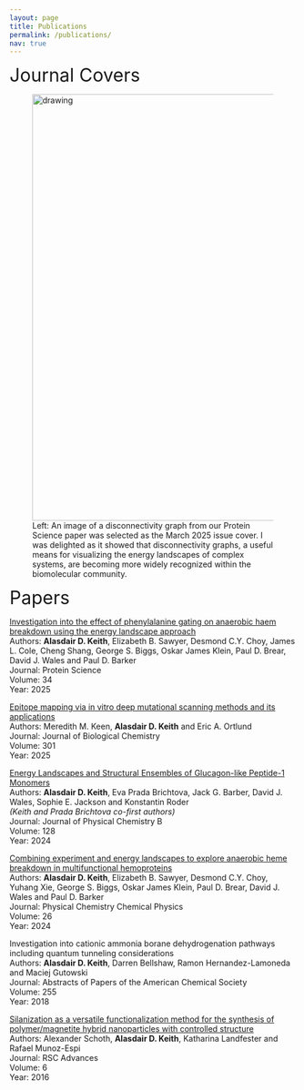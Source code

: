 ```yaml
---
layout: page
title: Publications
permalink: /publications/
nav: true
---
```


<font size="6"> Journal Covers</font> 

<figure>
<img src="/assets/img/March2025Cover-1.png" alt="drawing" width="750"/>
<figcaption>Left: An image of a disconnectivity graph from our Protein Science paper was selected as the March 2025 issue cover. I was delighted as it showed that disconnectivity graphs, a useful means for visualizing the energy landscapes of complex systems, are becoming more widely recognized within the biomolecular community.</figcaption>
</figure>

<font size="6"> Papers</font> 

[Investigation into the effect of phenylalanine gating on anaerobic haem breakdown using the energy landscape approach](https://onlinelibrary.wiley.com/doi/full/10.1002/pro.5243)<br>
Authors: **Alasdair D. Keith**, Elizabeth B. Sawyer, Desmond C.Y. Choy, James L. Cole, Cheng Shang, George S. Biggs, Oskar James Klein, Paul D. Brear, David J. Wales and Paul D. Barker<br>
Journal: Protein Science<br>
Volume: 34<br>
Year: 2025

[Epitope mapping via in vitro deep mutational scanning methods and its applications](https://www.sciencedirect.com/science/article/pii/S0021925824025742?ref=cra_js_challenge&fr=RR-1)<br>
Authors: Meredith M. Keen, **Alasdair D. Keith** and Eric A. Ortlund<br>
Journal: Journal of Biological Chemistry<br>
Volume: 301<br>
Year: 2025

[Energy Landscapes and Structural Ensembles of Glucagon-like Peptide-1 Monomers](https://pubs.acs.org/doi/10.1021/acs.jpcb.4c01794)<br>
Authors: **Alasdair D. Keith**, Eva Prada Brichtova, Jack G. Barber, David J. Wales, Sophie E. Jackson and Konstantin Roder<br>
_(Keith and Prada Brichtova co-first authors)_<br>
Journal: Journal of Physical Chemistry B<br>
Volume: 128<br>
Year: 2024

[Combining experiment and energy landscapes to explore anaerobic heme breakdown in multifunctional hemoproteins](https://pubs.rsc.org/en/content/articlelanding/2024/cp/d3cp03897a)<br>
Authors: **Alasdair D. Keith**, Elizabeth B. Sawyer, Desmond C.Y. Choy, Yuhang Xie, George S. Biggs, Oskar James Klein, Paul D. Brear, David J. Wales and Paul D. Barker<br>
Journal: Physical Chemistry Chemical Physics<br>
Volume: 26<br>
Year: 2024

Investigation into cationic ammonia borane dehydrogenation pathways including quantum tunneling considerations<br>
Authors: **Alasdair D. Keith**, Darren Bellshaw, Ramon Hernandez-Lamoneda and Maciej Gutowski<br>
Journal: Abstracts of Papers of the American Chemical Society<br>
Volume: 255<br>
Year: 2018

[Silanization as a versatile functionalization method for the synthesis of polymer/magnetite hybrid nanoparticles with controlled structure](https://pubs.rsc.org/en/content/articlelanding/2016/ra/c6ra08896a)<br>
Authors: Alexander Schoth, **Alasdair D. Keith**, Katharina Landfester and Rafael Munoz-Espi<br>
Journal: RSC Advances<br>
Volume: 6<br>
Year: 2016<br>
